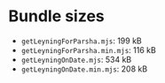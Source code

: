 # Bundle sizes

- `getLeyningForParsha.mjs`: 199 kB
- `getLeyningForParsha.min.mjs`: 116 kB
- `getLeyningOnDate.mjs`: 534 kB
- `getLeyningOnDate.min.mjs`: 208 kB
